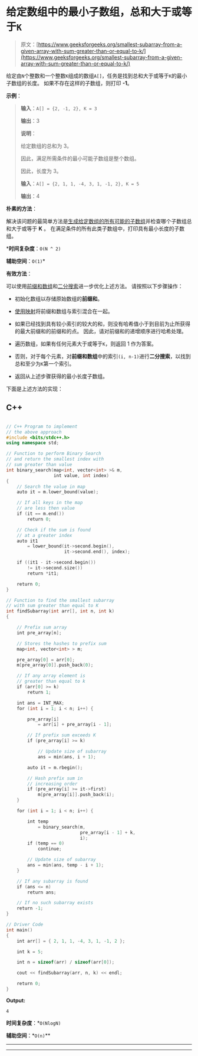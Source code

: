 # 给定数组中的最小子数组，总和大于或等于`K`

> 原文：[https://www.geeksforgeeks.org/smallest-subarray-from-a-given-array-with-sum-greater-than-or-equal-to-k/](https://www.geeksforgeeks.org/smallest-subarray-from-a-given-array-with-sum-greater-than-or-equal-to-k/)

给定由`N`个整数和一个整数`K`组成的数组`A[]`，任务是找到总和大于或等于`K`的最小子数组的长度。 如果不存在这样的子数组，则打印 **-1**。

**示例**：

> **输入**：`A[] = {2, -1, 2}, K = 3`
>
> **输出**：3
>
> **说明**：
>
> 给定数组的总和为 3。
>
> 因此，满足所需条件的最小可能子数组是整个数组。
>
> 因此，长度为 3。
> 
> **输入**：`A[] = {2, 1, 1, -4, 3, 1, -1, 2}, K = 5`
>
> **输出**：4

**朴素的方法**：

解决该问题的最简单方法是[生成给定数组的所有可能的子数组](https://www.geeksforgeeks.org/generating-subarrays-using-recursion/)并检查哪个子数组总和大于或等于 **K** 。 在满足条件的所有此类子数组中，打印具有最小长度的子数组。

***时间复杂度**：`O(N ^ 2)`

**辅助空间**：`O(1)`*

**有效方法**：

可以使用[前缀和数组](https://www.geeksforgeeks.org/prefix-sum-array-implementation-applications-competitive-programming/)和[二分搜索](http://www.geeksforgeeks.org/binary-search/)进一步优化上述方法。 请按照以下步骤操作：

*   初始化数组以存储原始数组的**前缀和**。

*   [使用](https://www.geeksforgeeks.org/hashing-data-structure/)[映射](http://www.geeksforgeeks.org/map-associative-containers-the-c-standard-template-library-stl/)将前缀和数组与索引混合在一起。

*   如果已经找到具有较小索引的较大的和，则没有哈希值小于到目前为止所获得的最大前缀和的前缀和的点。 因此，请对前缀和的递增顺序进行哈希处理。

*   遍历数组，如果有任何元素大于或等于`K`，则返回 1 作为答案。

*   否则，对于每个元素，对**前缀和数组**中的索引`(i, n-1)`进行**二分搜索**，以找到总和至少为`K`第一个索引。

*   返回从上述步骤获得的最小长度子数组。

下面是上述方法的实现：

## C++

```cpp

// C++ Program to implement 
// the above approach 
#include <bits/stdc++.h> 
using namespace std; 

// Function to perform Binary Search 
// and return the smallest index with 
// sum greater than value 
int binary_search(map<int, vector<int> >& m, 
                  int value, int index) 
{ 
    // Search the value in map 
    auto it = m.lower_bound(value); 

    // If all keys in the map 
    // are less then value 
    if (it == m.end()) 
        return 0; 

    // Check if the sum is found 
    // at a greater index 
    auto it1 
        = lower_bound(it->second.begin(), 
                      it->second.end(), index); 

    if ((it1 - it->second.begin()) 
        != it->second.size()) 
        return *it1; 

    return 0; 
} 

// Function to find the smallest subarray 
// with sum greater than equal to K 
int findSubarray(int arr[], int n, int k) 
{ 

    // Prefix sum array 
    int pre_array[n]; 

    // Stores the hashes to prefix sum 
    map<int, vector<int> > m; 

    pre_array[0] = arr[0]; 
    m[pre_array[0]].push_back(0); 

    // If any array element is 
    // greater than equal to k 
    if (arr[0] >= k) 
        return 1; 

    int ans = INT_MAX; 
    for (int i = 1; i < n; i++) { 

        pre_array[i] 
            = arr[i] + pre_array[i - 1]; 

        // If prefix sum exceeds K 
        if (pre_array[i] >= k) 

            // Update size of subarray 
            ans = min(ans, i + 1); 

        auto it = m.rbegin(); 

        // Hash prefix sum in 
        // increasing order 
        if (pre_array[i] >= it->first) 
            m[pre_array[i]].push_back(i); 
    } 

    for (int i = 1; i < n; i++) { 

        int temp 
            = binary_search(m, 
                            pre_array[i - 1] + k, 
                            i); 
        if (temp == 0) 
            continue; 

        // Update size of subarray 
        ans = min(ans, temp - i + 1); 
    } 

    // If any subarray is found 
    if (ans <= n) 
        return ans; 

    // If no such subarray exists 
    return -1; 
} 

// Driver Code 
int main() 
{ 
    int arr[] = { 2, 1, 1, -4, 3, 1, -1, 2 }; 

    int k = 5; 

    int n = sizeof(arr) / sizeof(arr[0]); 

    cout << findSubarray(arr, n, k) << endl; 

    return 0; 
} 

```

**Output:**

```
4

```

**时间复杂度**：*`O(NlogN)`

**辅助空间**：*`O(n)`**



* * *

* * *



